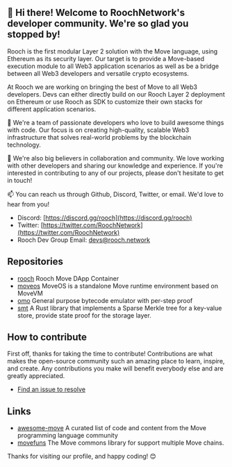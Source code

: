 ## 👋 Hi there! Welcome to RoochNetwork's developer community. We're so glad you stopped by!

Rooch is the first modular Layer 2 solution with the Move language, using Ethereum as its security layer. Our target is to provide a Move-based execution module to all Web3 application scenarios as well as be a bridge between all Web3 developers and versatile crypto ecosystems.

At Rooch we are working on bringing the best of Move to all Web3 developers. Devs can either directly build on our Rooch Layer 2 deployment on Ethereum or use Rooch as SDK to customize their own stacks for different application scenarios.

🚀 We're a team of passionate developers who love to build awesome things with code. Our focus is on creating high-quality, scalable Web3 infrastructure that solves real-world problems by the blockchain technology.

🤝 We're also big believers in collaboration and community. We love working with other developers and sharing our knowledge and experience. If you're interested in contributing to any of our projects, please don't hesitate to get in touch!

📫 You can reach us through Github, Discord, Twitter, or email. We'd love to hear from you!

* Discord: [https://discord.gg/rooch](https://discord.gg/rooch)
* Twitter: [https://twitter.com/RoochNetwork](https://twitter.com/RoochNetwork)
* Rooch Dev Group Email: [devs@rooch.network](devs@rooch.network)


## Repositories

* [rooch](https://github.com/rooch-network/rooch) Rooch Move DApp Container
* [moveos](https://github.com/rooch-network/rooch/tree/main/moveos) MoveOS is a standalone Move runtime environment based on MoveVM
* [omo](https://github.com/rooch-network/omo) General purpose bytecode emulator with per-step proof
* [smt](https://github.com/rooch-network/smt) A Rust library that implements a Sparse Merkle tree for a key-value store, provide state proof for the storage layer.

## How to contribute

First off, thanks for taking the time to contribute! Contributions are what makes the open-source community such an amazing place to learn, inspire, and create. Any contributions you make will benefit everybody else and are greatly appreciated.

* [Find an issue to resolve](https://github.com/search?l=&o=desc&q=org%3Arooch-network+label%3A%22help+wanted%22+state%3Aopen&s=updated&type=Issues)

## Links

* [awesome-move](https://github.com/MystenLabs/awesome-move) A curated list of code and content from the Move programming language community
* [movefuns](https://github.com/movefuns/movefuns) The Move commons library for support multiple Move chains.


Thanks for visiting our profile, and happy coding! 😊
